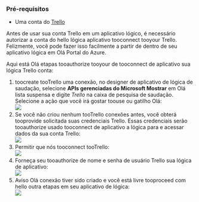 ### <a name="prerequisites"></a>Pré-requisitos
* Uma conta do [Trello](http://trello.com) 

Antes de usar sua conta Trello em um aplicativo lógico, é necessário autorizar a conta do hello lógica aplicativo tooconnect tooyour Trello. Felizmente, você pode fazer isso facilmente a partir de dentro de seu aplicativo lógica em Olá Portal do Azure. 

Aqui está Olá etapas tooauthorize tooyour de tooconnect de aplicativo sua lógica Trello conta:

1. toocreate tooTrello uma conexão, no designer de aplicativo de lógica de saudação, selecione **APIs gerenciadas do Microsoft Mostrar** em Olá lista suspensa e digite *Trello* na caixa de pesquisa de saudação. Selecione a ação que você irá gostar toouse ou gatilho Olá:  
   ![](./media/connectors-create-api-trello/trello-1.png)
2. Se você não criou nenhum tooTrello conexões antes, você obterá tooprovide solicitada suas credenciais Trello. Essas credenciais serão tooauthorize usado tooconnect de aplicativo a lógica para e acessar dados da sua conta Trello:  
   ![](./media/connectors-create-api-trello/trello-2.png) 
3. Permitir que nós tooconnect tooTrello:  
   ![](./media/connectors-create-api-trello/trello-3.png)   
4. Forneça seu tooauthorize de nome e senha de usuário Trello sua lógica de aplicativo:  
   ![](./media/connectors-create-api-trello/trello-4.png)  
5. Aviso Olá conexão tiver sido criado e você está livre tooproceed com hello outra etapas em seu aplicativo de lógica:  
   ![](./media/connectors-create-api-trello/trello-5.png)

